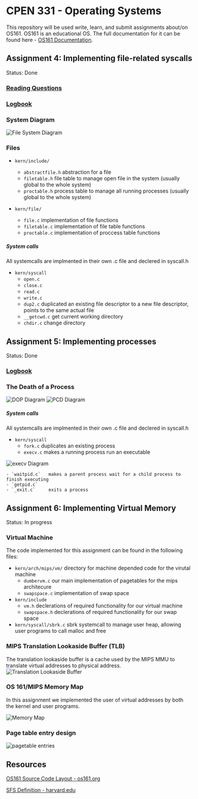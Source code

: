 # CPEN 331 - Operating Systems

This repository will be used write, learn, and submit assignments about/on OS161.
OS161 is an educational OS. The full documentation for it can be found here - [OS161 Documentation](http://www.os161.org/).

## Assignment 4: Implementing file-related syscalls
Status: Done

### [Reading Questions](submit/asst4/ass4-answers.md)

### [Logbook](docs/asst4_logbook.md)

### System Diagram
![File System Diagram](docs/fs_arch.png)
### Files
- `kern/include/`
    -  `abstractfile.h` abstraction for a file
    -  `filetable.h`    file table to manage open file in the system (usually global to the whole system)
    - `proctable.h`     process table to manage all running processes (usually global to the whole system)

- `kern/file/`
    - `file.c`      implementation of file functions
    - `filetable.c` implementation of file table functions
    - `proctable.c` implementation of proccess table functions

##### System calls 
All systemcalls are implmented in their own .c file and declered in syscall.h
- `kern/syscall`
    - `open.c`
    - `close.c`
    - `read.c`
    - `write.c`
    - `dup2.c`      duplicated an existing file descriptor to a new file descriptor, points to the same actual file
    - `__getcwd.c`  get current working directory
    - `chdir.c`     change directory

## Assignment 5: Implementing processes
Status: Done

### [Logbook](docs/asst5_logbook.md)

### The Death of a Process
![DOP Diagram](docs/deathofprocess.png)
![PCD Diagram](docs/parentchilddeath.png)

##### System calls 
All systemcalls are implmented in their own .c file and declered in syscall.h
- `kern/syscall`
    - `fork.c`      duplicates an existing process
    - `execv.c`     makes a running process run an executable


![execv Diagram](docs/execv.png)

    - `waitpid.c`   makes a parent process wait for a child process to finish executing
    - `getpid.c`
    - `_exit.c`     exits a process


## Assignment 6: Implementing Virtual Memory 
Status: In progress

### Virtual Machine
The code implemented for this assignment can be found in the following files:
- `kern/arch/mips/vm/`  directory for machine depended code for the virutal machine
    - `dumbervm.c`      our main implementation of pagetables for the mips architecure 
    - `swapspace.c`     implementation of swap space
- `kern/include`
    - `vm.h`            declerations of required functionality for our virtual machine
    - `swapspace.h`     declerations of required functionality for our swap space 
- `kern/syscall/sbrk.c` sbrk systemcall to manage user heap, allowing user programs to call malloc and free


### MIPS Translation Lookaside Buffer (TLB)
The translation lookaside buffer is a cache used by the MIPS MMU to translate virtual addresses to physical address.
![Translation Lookaside Buffer](docs/tlb.png)

### OS 161/MIPS Memory Map
In this assignment we implemented the user of virtual addresses by both the kernel and user programs.

![Memory Map](docs/mem_map.png)
### Page table entry design 

![pagetable entries](docs/ptes.png)


## Resources
[OS161 Source Code Layout - os161.org](http://www.os161.org/resources/layout.html)

[SFS Definition - harvard.edu](https://www.eecs.harvard.edu/~cs161/assignments/a4.html)
